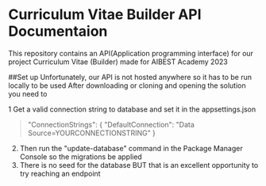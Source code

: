 # Curriculum Vitae Builder API Documentaion
This repository contains an API(Application programming interface) for our project Curriculum Vitae (Builder) 
made for AIBEST Academy 2023

##Set up
Unfortunately, our API is not hosted anywhere so it has to be run locally to be used
After downloading or cloning and opening the solution you need to

1 Get a valid connection string to database and set it in the appsettings.json
>
> "ConnectionStrings": {
>   "DefaultConnection": "Data Source=YOURCONNECTIONSTRING"
> }
>
2. Then run the "update-database" command in the Package Manager Console so the migrations be applied
3. There is no seed for the database BUT that is an excellent opportunity to try reaching an endpoint

